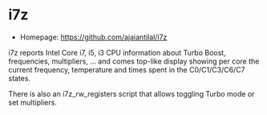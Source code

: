 # i7z

* Homepage: https://github.com/ajaiantilal/i7z

i7z reports Intel Core i7, i5, i3 CPU information about Turbo Boost,
 frequencies, multipliers, ... and comes top-like display showing per core the
 current frequency, temperature and times spent in the C0/C1/C3/C6/C7 states.

 There is also an i7z_rw_registers script that allows toggling Turbo mode
 or set multipliers.
